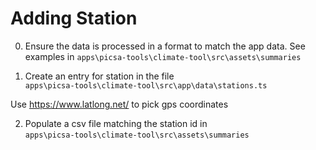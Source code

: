 # Adding Station

0. Ensure the data is processed in a format to match the app data.
   See examples in `apps\picsa-tools\climate-tool\src\assets\summaries`

1. Create an entry for station in the file  
   `apps\picsa-tools\climate-tool\src\app\data\stations.ts`

Use https://www.latlong.net/ to pick gps coordinates

2. Populate a csv file matching the station id in  
   `apps\picsa-tools\climate-tool\src\assets\summaries`
